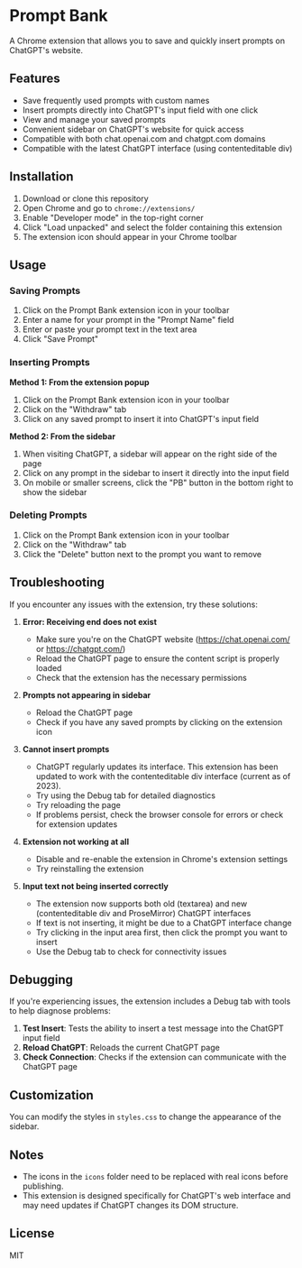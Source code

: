 # Prompt Bank

A Chrome extension that allows you to save and quickly insert prompts on ChatGPT's website.

## Features

- Save frequently used prompts with custom names
- Insert prompts directly into ChatGPT's input field with one click
- View and manage your saved prompts
- Convenient sidebar on ChatGPT's website for quick access
- Compatible with both chat.openai.com and chatgpt.com domains
- Compatible with the latest ChatGPT interface (using contenteditable div)

## Installation

1. Download or clone this repository
2. Open Chrome and go to `chrome://extensions/`
3. Enable "Developer mode" in the top-right corner
4. Click "Load unpacked" and select the folder containing this extension
5. The extension icon should appear in your Chrome toolbar

## Usage

### Saving Prompts

1. Click on the Prompt Bank extension icon in your toolbar
2. Enter a name for your prompt in the "Prompt Name" field
3. Enter or paste your prompt text in the text area
4. Click "Save Prompt"

### Inserting Prompts

**Method 1: From the extension popup**
1. Click on the Prompt Bank extension icon in your toolbar
2. Click on the "Withdraw" tab
3. Click on any saved prompt to insert it into ChatGPT's input field

**Method 2: From the sidebar**
1. When visiting ChatGPT, a sidebar will appear on the right side of the page
2. Click on any prompt in the sidebar to insert it directly into the input field
3. On mobile or smaller screens, click the "PB" button in the bottom right to show the sidebar

### Deleting Prompts

1. Click on the Prompt Bank extension icon in your toolbar
2. Click on the "Withdraw" tab
3. Click the "Delete" button next to the prompt you want to remove

## Troubleshooting

If you encounter any issues with the extension, try these solutions:

1. **Error: Receiving end does not exist**
   - Make sure you're on the ChatGPT website (https://chat.openai.com/ or https://chatgpt.com/)
   - Reload the ChatGPT page to ensure the content script is properly loaded
   - Check that the extension has the necessary permissions

2. **Prompts not appearing in sidebar**
   - Reload the ChatGPT page
   - Check if you have any saved prompts by clicking on the extension icon

3. **Cannot insert prompts**
   - ChatGPT regularly updates its interface. This extension has been updated to work with the contenteditable div interface (current as of 2023).
   - Try using the Debug tab for detailed diagnostics
   - Try reloading the page
   - If problems persist, check the browser console for errors or check for extension updates

4. **Extension not working at all**
   - Disable and re-enable the extension in Chrome's extension settings
   - Try reinstalling the extension
   
5. **Input text not being inserted correctly**
   - The extension now supports both old (textarea) and new (contenteditable div and ProseMirror) ChatGPT interfaces
   - If text is not inserting, it might be due to a ChatGPT interface change
   - Try clicking in the input area first, then click the prompt you want to insert
   - Use the Debug tab to check for connectivity issues

## Debugging

If you're experiencing issues, the extension includes a Debug tab with tools to help diagnose problems:

1. **Test Insert**: Tests the ability to insert a test message into the ChatGPT input field
2. **Reload ChatGPT**: Reloads the current ChatGPT page
3. **Check Connection**: Checks if the extension can communicate with the ChatGPT page

## Customization

You can modify the styles in `styles.css` to change the appearance of the sidebar.

## Notes

- The icons in the `icons` folder need to be replaced with real icons before publishing.
- This extension is designed specifically for ChatGPT's web interface and may need updates if ChatGPT changes its DOM structure.

## License

MIT 